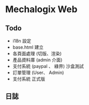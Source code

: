 # Mechalogix Web

## Todo
- i18n 設定
- base.html 建立
- 各頁面處理 (切版、渲染)
- 產品資料庫 (admin 介面)
- 支付系統 (paypal 、 綠界) 沙盒測試
- 訂單管理 (User、 Admin)
- 支付系統 正式版

## 日誌

